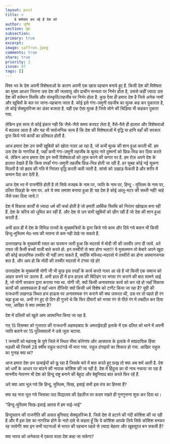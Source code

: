 ```yaml
---
layout: post
title: >
    वे शर्मसार कर रहे हैं देश को
author: जुनैद
section: मुद्दा
subsection:
primary: true
excerpt:
image: saffron.jpeg
comments: true
share: true
priority: 2
issue: 47
tags: []
---
```


विश्व भर के देश अपनी विशेषताओं के कारण अपनी एक खास पहचान बनाये हुए हैं. किसी देश की विशेषता का मुख्य आधार जितना उस देश की जलवायु और प्राचीन सभ्यता पर निर्भर होता है, उससे कहीं ज़्यादा उस देश की वर्तमान स्तिथि और संस्कृति/तहजीब पर निर्भर होता है. कुछ ऐसा ही हमारा देश है जिसे अनेक नामों और खूबियों के बल पर जाना-पहचाना जाता है. कोई इसे गंगा-ज़मुनी तहजीब का मुल्क कह कर पुकारता है, तो कोई सेक्युलरिज्म का डंका बजाता है. यही एक ऐसा मुल्क है जिसे सोने की चिड़िया भी कहकर पुकारा गया.

लेकिन इस सत्य से कोई इंकार नही कि जैसे-जैसे समय करवट लेता है, वैसे-वैसे ही हालात और विशेषताओं में बदलाव आता है और यह भी सार्वजनिक सत्य है कि देश की विशेषताओं में वृद्धि या हानि वहाँ की सरकार द्वारा किये गये कार्यो का प्रतिफल होती है.

आज हमारा देश उन सभी खूबियों को खोता नज़र आ रहा है, जो कभी मुल्क की शान हुआ करती थीं. हम उस देश के नागरिक हैं, जहाँ कभी गंगा-ज़मुनी तहजीब के बुलंद नारे दुश्मनों को छिन्न-भिन्न कर दिया करते थे. लेकिन आज हमारा देश इन सभी  विशेषताओं को लुप्त करने की कगार पर है. हम रोज़ अपने देश के हालात देखते हैं कि किस तरहाँ गंगा-ज़मुनी तहज़ीब छिन्न-भिन्न होती जा रही हैं. हर सुबह कोई नई सूचना मिलती है जो ह्रदय की गति में निरंतर वृद्धि करती चली जाती है. सांसो को उखाड़ फेंकती है और शरीर में कम्पन पैदा कर देती है.

आज देश भर में राजनीति होती है तो सिर्फ मजहब के नाम पर, जाति के नाम पर, हिन्दू - मुस्लिम के नाम पर, दलित पिछड़ो के नाम पर. अरे ये क्या तमाशा बनाया हुआ है! यह देश है कोई आलू-मटर की सब्जी नहीं! चाहे जैसे पका दिया जाये.!!

देश में विकास कार्यों से ज़्यादा धर्म की चर्चा होती है जो हमारी आर्थिक स्तिथि को निरंतर खोखला बना रही हैं. देश के चरित्र को धूमिल कर रहीं हैं. और देश से उन सभी खूबियों को छीन रही हैं जो देश की शान हुआ करती हैं.

अभी हाल ही में देश के विभिन्न राज्यों के मुख्यमंत्रियों के द्वारा किये गये काम और दिये गये बयान भी किसी हिन्दू-मुस्लिम भेद-भाव की भावना से कम नही देखे जा सकते हैं.

उत्तराखण्ड के मुख्यमंत्री रावत का फरमान जारी हुआ कि मदरसो में मोदी जी की तस्वीर लगा दी जायें. अरे रावत जी कैसी बच्चों वाली बाते करते हो. इन तस्वीरों से क्या होगा भला!!! ये मुसलमान तो बेचारे अपने खुदा की कोई काल्पनिक तस्वीर भी नहीं लगा सकते हैं, क्योंकि मस्जिद-मदरसो में तस्वीरों का होना अपमानजनक बात है. और आप हो कि मोदी की तस्वीर मदरसो में टंगवा रहे हो!

उत्तरप्रदेश के मुख्यमंत्री योगी जी भी कुछ इस तरहाँ के कार्य करते नज़र आ रहे है जो किसी एक समाज को आहत करने पर उतारू हैं. अभी हाल ही में हज हाउस की बिल्डिंग पर भगवा रंग कराने की बात सामने आई है, जो योगी सरकार द्वारा कराया गया था. योगी जी, क्यों किसी अनावश्यक कार्य को कर रहे हो जहाँ विकास कार्यो की आवश्यकता है वहाँ ध्यान दीजिये! क्यों किसी धर्म विशेष को टार्गेट किया जा रहा है? यूपी की राजधानी लखनऊ स्थित हज हाऊस पर अनावश्यक रंग कराने की क्या ज़रूरत थी, उस पर तो पहले ही रंग चढ़ा हुआ था. अभी रंग हुए दो दिन ही गुजरे थे कि फिर दीवारों को भगवा रंग से पीले रंग में तबदील कर दिया गया, आखिर ये क्या तमाशा है?

देश में दलितों को खुले आम अपमानित किया जा रहा है.

गत् 15 दिसम्बर को गुजरात की राजधानी अहमदाबाद के अमराईवाड़ी इलाके में एक दलित को थाने में अपनी जाति बताने पर 15 पुलिसवालों ने उसे जूता चटाया.

1 जनवरी को महाराष्ट्र के पुणे जिले में स्थित भीमा कोरेगांव और आसपास के इलाके में सांप्रदायिक हिंसा भड़की थी जिसमें 28 वर्षीय राहुल फटंगडे भी मारा गया. राहुल दंगाइयों का शिकार हो गया. आखिर राहुल का गुनाह क्या था?

आज हमारा देश उन ऊचाईयों को छू रहा है जिसके बारे में बात करते हुए फ़ख्र तो क्या अब शर्म आती है. देश को धर्मो के आधार पर बांटने की नापाक कोशिश की जा रही है. देश में हिंदुत्व का वो नाच नचाया जा रहा है माननीय नेतागण भी देश को हिन्दू राष्ट्र बनाने की बेहुदा और बेबुनियाद बात करते फिर रहें हैं.

अरे क्या आप भूल गये कि हिन्दू, मुस्लिम, सिख, इसाई सभी इस तंत्र का हिस्सा हैं?

क्या वह नारा भूल गये जिसका पाठ विद्यालय की देहलीज पर कदम रखते ही गुनगुनाना शुरू कर दिया था।

"हिन्दू-मुस्लिम सिख-इसाई  आपस में हम भाई-भाई"

हिन्दुस्तान की राजनीति की असल बुनियाद सेक्युलरिज्म है. जिसे देश से हटाने की गंदी कोशिश की जा रही है और मैं इस देश का नागरिक होने के नाते दावे से कहता हूँ कि ये कोशिश आपके लिये सिर्फ कोशिश बनकर रह जायेगी! क्या इन सभी घटनाओं से भारत की पहचान पहले से ज़्यादा बेहतर और खूबसूरत बन सकती है?

क्या भारत को अनेकता में एकता वाला देश कहा जा सकेगा?